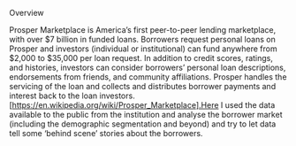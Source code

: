 Overview


Prosper Marketplace is America’s first peer-to-peer lending marketplace, with over $7 billion in funded loans. Borrowers request personal loans on Prosper and investors (individual or institutional) can fund anywhere from $2,000 to $35,000 per loan request. In addition to credit scores, ratings, and histories, investors can consider borrowers’ personal loan descriptions, endorsements from friends, and community affiliations. Prosper handles the servicing of the loan and collects and distributes borrower payments and interest back to the loan investors.[https://en.wikipedia.org/wiki/Prosper_Marketplace].Here I used the data available to the public from the institution and analyse the borrower market (including the demographic segmentation and beyond) and try to let data tell some ‘behind scene’ stories about the borrowers.
